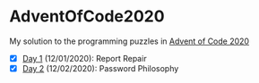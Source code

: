 # AdventOfCode2020
My solution to the programming puzzles in [Advent of Code 2020](https://adventofcode.com/2020)

- [x] [Day 1](https://adventofcode.com/2020/day/1) (12/01/2020): Report Repair
- [x] [Day 2](https://adventofcode.com/2020/day/2) (12/02/2020): Password Philosophy
